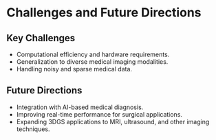 # Challenges and Future Directions

## Key Challenges
- Computational efficiency and hardware requirements.
- Generalization to diverse medical imaging modalities.
- Handling noisy and sparse medical data.

## Future Directions
- Integration with AI-based medical diagnosis.
- Improving real-time performance for surgical applications.
- Expanding 3DGS applications to MRI, ultrasound, and other imaging techniques.
